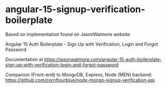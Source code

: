 # angular-15-signup-verification-boilerplate

Based on implementation found on JasonWatmore website

Angular 15 Auth Boilerplate - Sign Up with Verification, Login and Forgot Password

Documentation at https://jasonwatmore.com/angular-15-auth-boilerplate-sign-up-with-verification-login-and-forgot-password

Companion (Front-end) to MongoDB, Express, Node (MEN) backend:
https://github.com/cornflourblue/node-mongo-signup-verification-api

